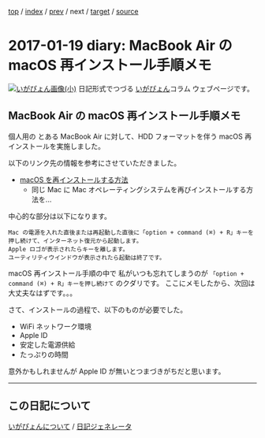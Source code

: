 [top](https://igapyon.github.io/diary/) 
 / [index](https://igapyon.github.io/diary/2017/index.html) 
 / [prev](https://igapyon.github.io/diary/2017/ig170118.html) 
 / next 
 / [target](https://igapyon.github.io/diary/2017/ig170119.html) 
 / [source](https://github.com/igapyon/diary/blob/gh-pages/2017/ig170119.html.src.md) 

2017-01-19 diary: MacBook Air の macOS 再インストール手順メモ
=====================================================================================================
[![いがぴょん画像(小)](https://igapyon.github.io/diary/images/iga200306s.jpg "いがぴょん")](https://igapyon.github.io/diary/memo/memoigapyon.html) 日記形式でつづる [いがぴょん](https://igapyon.github.io/diary/memo/memoigapyon.html)コラム ウェブページです。

## MacBook Air の macOS 再インストール手順メモ

個人用の とある MacBook Air に対して、HDD フォーマットを伴う macOS 再インストールを実施しました。

以下のリンク先の情報を参考にさせていただきました。

* [macOS を再インストールする方法](https://support.apple.com/ja-jp/HT204904)
  * 同じ Mac に Mac オペレーティングシステムを再びインストールする方法を...

中心的な部分は以下になります。

```
Mac の電源を入れた直後または再起動した直後に「option + command (⌘) + R」キーを押し続けて、インターネット復元から起動します。
Apple ロゴが表示されたらキーを離します。
ユーティリティウインドウが表示されたら起動は終了です。
```

macOS 再インストール手順の中で 私がいつも忘れてしまうのが `「option + command (⌘) + R」キーを押し続けて` のクダリです。
ここにメモしたから、次回は大丈夫なはずです。。。

さて、インストールの過程で、以下のものが必要でした。

* WiFi ネットワーク環境
* Apple ID
* 安定した電源供給
* たっぷりの時間

意外かもしれませんが Apple ID が無いとつまづきがちだと思います。

----------------------------------------------------------------------------------------------------

## この日記について
[いがぴょんについて](https://igapyon.github.io/diary/memo/memoigapyon.html) / [日記ジェネレータ](https://github.com/igapyon/igapyonv3)
